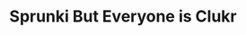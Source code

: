 ---
slug: sprunki-but-everyone-is-clukr-2164
title: Sprunki But Everyone is Clukr
description: "Sprunki But Everyone is Clukr is an exciting online game. Play for free directly in your browser!"
icon: /images/popular_mods/Sprunki But Everyone is Clukr.png
url: https://wowtbc.net/sprunkin/everyone-clukr/index.html
previewImage: /images/popular_mods/Sprunki But Everyone is Clukr.png
type: popular mods

# SEO配置
seo:
  title: "Sprunki But Everyone is Clukr - Play Free Online Game | Fun Browser Games"
  description: "Sprunki But Everyone is Clukr - Play this fun online game for free in your browser. No download required!"
  ogImage: "/images/popular_mods/Sprunki But Everyone is Clukr.png"
  keywords: "sprunki-but-everyone-is-clukr-2164, online game, browser game, free game, popular mods game, play online"

videoUrls:
  - https://www.youtube.com/embed/example1
  - https://www.youtube.com/embed/example2

whyPlay:
  title: "Why Play Sprunki But Everyone is Clukr?"
  items:
    - "Immersive Gameplay: Sprunki But Everyone is Clukr offers an engaging and immersive gaming experience that will keep you entertained for hours"
    - "Challenging Levels: Test your skills with increasingly difficult challenges and obstacles"
    - "Beautiful Graphics: Enjoy stunning visuals and smooth animations that bring the game world to life"
    - "Regular Updates: New content and features are added regularly to keep the game fresh and exciting"
    - "Free to Play: Experience all the fun without spending a penny"
    - "Community Features: Connect with other players, share strategies, and compete for high scores"
    - "Cross-Platform: Play on any device with a web browser, no downloads required"

features:
  title: "Key Features of Sprunki But Everyone is Clukr"
  image: "/images/popular_mods/Sprunki But Everyone is Clukr.png"
  items:
    - "Intuitive Controls: Easy to learn controls make Sprunki But Everyone is Clukr accessible for players of all skill levels"
    - "Multiple Game Modes: Enjoy various gameplay options that provide different challenges and experiences"
    - "Character Customization: Personalize your gaming experience with unique characters and items"
    - "Achievement System: Complete special tasks to earn rewards and recognition"
    - "Leaderboards: Compete with players worldwide and see who can achieve the highest scores"

characteristics:
  title: "Game Characteristics"
  image: "/images/popular_mods/Sprunki But Everyone is Clukr.png"
  items:
    - "Genre: Popular mods game with elements of strategy and skill"
    - "Difficulty: Suitable for both casual gamers and those seeking a challenge"
    - "Play Time: Quick sessions or extended gameplay, depending on your preference"
    - "Art Style: Vibrant and engaging visuals that enhance the gaming experience"
    - "Sound Design: Immersive audio that complements the gameplay perfectly"

info: "Sprunki But Everyone is Clukr is an exciting online game that offers players a unique and engaging gaming experience. With its intuitive controls, stunning visuals, and challenging gameplay, Sprunki But Everyone is Clukr provides hours of entertainment for players of all ages and skill levels. Whether you're looking for a quick gaming session during a break or an extended play session, Sprunki But Everyone is Clukr delivers an immersive experience that will keep you coming back for more. The game features multiple levels of increasing difficulty, ensuring that players are constantly challenged as they progress. With regular updates adding new content and features, Sprunki But Everyone is Clukr remains fresh and exciting, providing endless entertainment options for its growing community of players."

howToPlayIntro: "Welcome to Sprunki But Everyone is Clukr! This guide will walk you through the basics and help you master the game. Whether you're a beginner or looking to improve your skills, these tips and instructions will enhance your gaming experience."

howToPlaySteps:
  - title: "Getting Started"
    description: "Begin your Sprunki But Everyone is Clukr adventure by familiarizing yourself with the controls. Use your keyboard or mouse to navigate through the game interface. The tutorial will guide you through the basic mechanics and help you understand the objectives."
  - title: "Understanding the Objectives"
    description: "In Sprunki But Everyone is Clukr, your main goal is to progress through levels by completing specific objectives. Each level presents unique challenges that require different strategies and approaches."
  - title: "Mastering the Controls"
    description: "Practice using the controls to improve your precision and reaction time. Sprunki But Everyone is Clukr requires quick reflexes and strategic thinking to overcome obstacles and defeat opponents."
  - title: "Utilizing Power-ups"
    description: "Collect power-ups throughout the game to enhance your abilities and overcome difficult challenges. Each power-up offers unique advantages that can be crucial for success."
  - title: "Developing Strategies"
    description: "As you progress in Sprunki But Everyone is Clukr, develop effective strategies for different scenarios. Analyze patterns, anticipate challenges, and adapt your approach to maximize your performance."

faq:
  title: "Frequently Asked Questions about Sprunki But Everyone is Clukr"
  items:
    - question: "Is Sprunki But Everyone is Clukr free to play?"
      answer: "Yes, Sprunki But Everyone is Clukr is completely free to play directly in your web browser. No downloads or purchases are required to enjoy the full game experience."
    - question: "Can I play Sprunki But Everyone is Clukr on mobile devices?"
      answer: "Yes, Sprunki But Everyone is Clukr is optimized for both desktop and mobile play. You can enjoy the game on any device with a web browser and internet connection."
    - question: "Are there any in-game purchases?"
      answer: "While Sprunki But Everyone is Clukr is free to play, there may be optional in-game purchases available for cosmetic items or additional features that don't affect core gameplay."
    - question: "How often is Sprunki But Everyone is Clukr updated?"
      answer: "The developers regularly update Sprunki But Everyone is Clukr with new content, features, and improvements based on player feedback and game performance."
    - question: "Can I play Sprunki But Everyone is Clukr offline?"
      answer: "Currently, Sprunki But Everyone is Clukr requires an internet connection to play as it's a browser-based online game."
    - question: "Is Sprunki But Everyone is Clukr suitable for children?"
      answer: "Yes, Sprunki But Everyone is Clukr is designed to be family-friendly and suitable for players of all ages."
    - question: "How do I report bugs or issues?"
      answer: "If you encounter any problems while playing Sprunki But Everyone is Clukr, you can report them through the game's support page or contact the developers directly through their website."
    - question: "Still Have Questions?"
      answer: "If you have additional questions about Sprunki But Everyone is Clukr that aren't covered in this FAQ, please visit our support center or contact our customer service team for assistance."
---